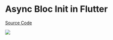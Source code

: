 # Async Bloc Init in Flutter

[Source Code](../source/async-bloc-init-in-flutter.dart)

![](../images/async-bloc-init-in-flutter.jpg)

